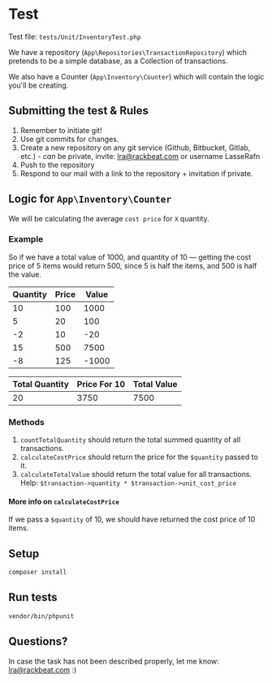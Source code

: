 # Test

Test file: `tests/Unit/InventoryTest.php`

We have a repository (`App\Repositories\TransactionRepository`) which pretends to be a simple database, as a Collection of transactions.

We also have a Counter (`App\Inventory\Counter`) which will contain the logic you'll be creating.

## Submitting the test & Rules

1. Remember to initiate git!
2. Use git commits for changes.
3. Create a new repository on any git service (Github, Bitbucket, Gitlab, etc.) - *can* be private, invite: lra@rackbeat.com or username LasseRafn
4. Push to the repository
5. Respond to our mail with a link to the repository + invitation if private.

## Logic for `App\Inventory\Counter`

We will be calculating the average `cost price` for `X` quantity. 

### Example 

So if we have a total value of 1000, and quantity of 10 — getting the cost price of 5 items would return 500, since 5 is half the items, and 500 is half the value.

| Quantity  	| Price             	| Value       	|
|-----------	|-------------------	|-------------	|
| 10        	| 100               	| 1000        	|
| 5         	| 20                	| 100         	|
| -2        	| 10                	| -20         	|
| 15        	| 500               	| 7500        	|
| -8        	| 125               	| -1000       	|

| Total Quantity  	| Price For 10             	| Total Value       	|
|-----------	    |-------------------	    |-------------	        |
| 20        	    | 3750              	    | 7500        	        |

### Methods
1. `countTotalQuantity` should return the total summed quantity of all transactions.
2. `calculateCostPrice` should return the price for the `$quantity` passed to it. 
3. `calculateTotalValue` should return the total value for all transactions. Help: `$transaction->quantity * $transaction->unit_cost_price`

#### More info on `calculateCostPrice`

If we pass a `$quantity` of 10, we should have returned the cost price of 10 items.  

## Setup 

```bash
composer install
```

## Run tests

```bash
vendor/bin/phpunit
```

## Questions?

In case the task has not been described properly, let me know: lra@rackbeat.com :)
